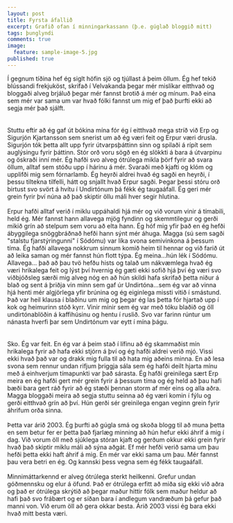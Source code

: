 ```yaml
---
layout: post
title: Fyrsta áfallið
excerpt: Grafið ofan í minningarkassann (þ.e. gúglað bloggið mitt)
tags: þunglyndi 
comments: true
image:
  feature: sample-image-5.jpg
published: true
---
```


Í gegnum tíðina hef ég siglt höfin sjö og tjúllast á þeim öllum. Ég hef tekið blússandi frekjuköst, skrifað í Velvakanda þegar mér mislíkar eitthvað og bloggaði alveg brjáluð þegar mér fannst brotið á mér og mínum. Það eina sem mér var sama um var hvað fólki fannst um mig ef það þurfti ekki að segja mér það sjálft.  
  <br><br>
Stuttu eftir að ég gaf út bókina mína fór ég í eitthvað mega stríð við Erp og Sigurjón Kjartansson sem snerist um að ég væri feit og Erpur væri drusla. Sigurjón tók þetta allt upp fyrir útvarpsþáttinn sinn og spilaði á rípít sem auglýsingu fyrir þáttinn. Stór orð voru sögð en ég slökkti á bara á útvarpinu og öskraði inní mér. Ég hafði svo alveg ótrúlega mikla þörf fyrir að svara öllum, alltaf sem stóðu upp í hárinu á mér. Svaraði með kjafti og klóm og upplifði mig sem fórnarlamb. Ég heyrði aldrei hvað ég sagði en heyrði, í þessu tiltekna tilfelli, hátt og snjallt hvað Erpur sagði. Þegar þessi stóru orð birtust svo svört á hvítu í Undirtónum þá fékk ég taugaáfall. Ég geri mér grein fyrir því núna að það skiptir öllu máli hver segir hlutina. 
  <br><br>
Erpur hafði alltaf verið í miklu uppáhaldi hjá mér og við vorum vinir á tímabili, held ég. Mér fannst hann allavega mjög fyndinn og skemmtilegur og gerði mikið grín að stelpum sem voru að elta hann. Ég hóf mig yfir það en ég hefði ábyggilega snöggbráðnað hefði hann sýnt mér áhuga. Magga (sú sem sagði "stalstu fjarstýringunni" í Sódómu) var líka svona semivinkona á þessum tíma. Ég hafði allavega nokkrum sinnum komið heim til hennar og við farið út að leika saman og mér fannst hún flott týpa. Ég meina...hún lék í Sódómu. Allavega... það að þau tvö hefðu hists og talað um nákvæmlega hvað ég væri hrikalega feit og lýst því hvernig ég gæti ekki sofið hjá því ég væri svo viðbjóðsleg særði mig alveg nóg en að hún skildi hafa skrifað þetta niður á blað og sent á þriðja vin minn sem gaf úr Undirtóna...sem ég var að vinna hjá henti mér algjörlega yfir brúnina og ég eiginlega missti vitið í smástund. Það var heil klausa í blaðinu um mig og þegar ég las þetta fór hjartað upp í kok og heimurinn stóð kyrr. Vinir mínir sem ég var með tóku blaðið og öll undirtónablöðin á kaffihúsinu og hentu í ruslið. Svo var farinn rúntur um nánasta hverfi þar sem Undirtónum var eytt í mína þágu.  
 <br><br>
Sko. Ég var feit. En ég var á þeim stað í lífinu að ég skammaðist mín hrikalega fyrir að hafa ekki stjórn á því og ég hafði aldrei verið mjó. Vissi ekki hvað það var og drakk mig fulla til að hata mig aðeins minna. En að lesa svona sem rennur undan rifjum þriggja sála sem ég hafði deilt hjarta mínu með á einhverjum tímapunkti var það sárasta. Ég hafði greinilega sært Erp meira en ég hafði gert mér grein fyrir á þessum tíma og ég held að þau hafi bæði bara gert ráð fyrir að ég stæði þennan storm af mér eins og alla aðra. Magga bloggaði meira að segja stuttu seinna að ég væri komin í fýlu og gerði eitthvað grín að því. Hún gerði sér greinilega engan veginn grein fyrir áhrifum orða sinna. 
<br><br>
Þetta var árið 2003. Ég þurfti að gúgla smá og skoða blogg til að muna þetta en sem betur fer er þetta það fjarlæg minning að hún hefur ekki áhrif á mig í dag. Við vorum öll með sjúklega stóran kjaft og gerðum okkur ekki grein fyrir hvað það skiptir miklu máli að sýna aðgát. Ef mér hefði verið sama um þau hefði þetta ekki haft áhrif á mig. En mér var ekki sama um þau. Mér fannst þau vera betri en ég. Og kannski þess vegna sem ég fékk taugaáfall.
 <br><br>
Minnimáttarkennd er alveg ótrúlega sterkt heilkenni. Grefur undan góðmennsku og elur á öfund. Það er ótrúlega erfitt að miða sig ekki við aðra og það er ótrúlega skrýtið að þegar maður hittir fólk sem maður heldur að hafi það svo frábært og er síðan bara í andlegum vandræðum þá gefur það manni von. Við erum öll að gera okkar besta. Árið 2003 vissi ég bara ekki hvað mitt besta væri. 

